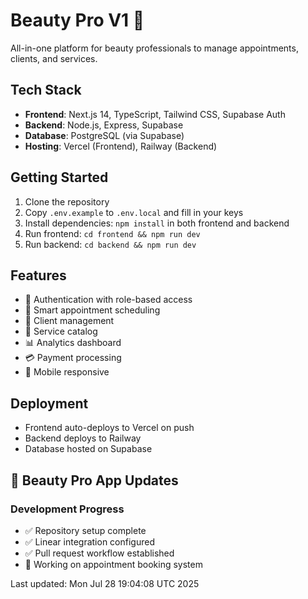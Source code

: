 # Beauty Pro V1 🎨

All-in-one platform for beauty professionals to manage appointments, clients, and services.

## Tech Stack

- **Frontend**: Next.js 14, TypeScript, Tailwind CSS, Supabase Auth
- **Backend**: Node.js, Express, Supabase
- **Database**: PostgreSQL (via Supabase)
- **Hosting**: Vercel (Frontend), Railway (Backend)

## Getting Started

1. Clone the repository
2. Copy `.env.example` to `.env.local` and fill in your keys
3. Install dependencies: `npm install` in both frontend and backend
4. Run frontend: `cd frontend && npm run dev`
5. Run backend: `cd backend && npm run dev`

## Features

- 🔐 Authentication with role-based access
- 📅 Smart appointment scheduling
- 👥 Client management
- 💅 Service catalog
- 📊 Analytics dashboard
- 💳 Payment processing
- 📱 Mobile responsive

## Deployment

- Frontend auto-deploys to Vercel on push
- Backend deploys to Railway
- Database hosted on Supabase

## 🚀 Beauty Pro App Updates

### Development Progress
- ✅ Repository setup complete
- ✅ Linear integration configured  
- ✅ Pull request workflow established
- 🔄 Working on appointment booking system

Last updated: Mon Jul 28 19:04:08 UTC 2025

